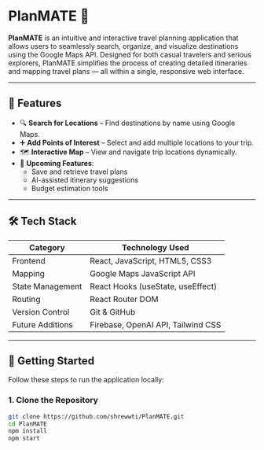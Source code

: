 # PlanMATE 🧭

**PlanMATE** is an intuitive and interactive travel planning application that allows users to seamlessly search, organize, and visualize destinations using the Google Maps API. Designed for both casual travelers and serious explorers, PlanMATE simplifies the process of creating detailed itineraries and mapping travel plans — all within a single, responsive web interface.

---

## 📌 Features

- 🔍 **Search for Locations** – Find destinations by name using Google Maps.
- ➕ **Add Points of Interest** – Select and add multiple locations to your trip.
- 🗺️ **Interactive Map** – View and navigate trip locations dynamically.
- 🧾 **Upcoming Features**:
  - Save and retrieve travel plans
  - AI-assisted itinerary suggestions
  - Budget estimation tools

---

## 🛠️ Tech Stack

| Category        | Technology Used              |
|----------------|------------------------------|
| Frontend        | React, JavaScript, HTML5, CSS3 |
| Mapping         | Google Maps JavaScript API   |
| State Management| React Hooks (useState, useEffect) |
| Routing         | React Router DOM             |
| Version Control | Git & GitHub                 |
| Future Additions| Firebase, OpenAI API, Tailwind CSS |

---

## 🚀 Getting Started

Follow these steps to run the application locally:

### 1. Clone the Repository

```bash
git clone https://github.com/shrewwti/PlanMATE.git
cd PlanMATE
npm install
npm start
